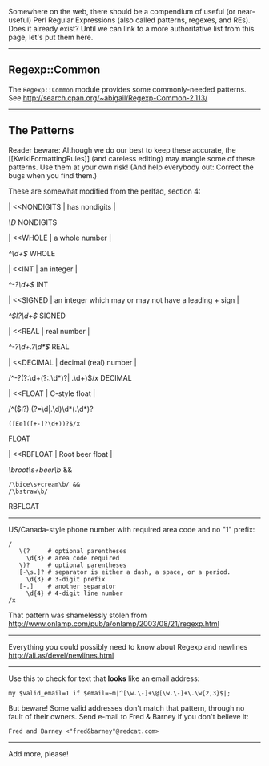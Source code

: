 Somewhere on the web, there should be a compendium of useful (or near-useful) Perl Regular Expressions (also called patterns, regexes, and REs). Does it already exist? Until we can link to a more authoritative list from this page, let's put them here.

---

## Regexp::Common

The `Regexp::Common` module provides some commonly-needed patterns. See http://search.cpan.org/~abigail/Regexp-Common-2.113/

---

## The Patterns

Reader beware: Although we do our best to keep these accurate, the [[KwikiFormattingRules]] (and careless editing) may mangle some of these patterns. Use them at your own risk! (And help everybody out: Correct the bugs when you find them.)

These are somewhat modified from the perlfaq, section 4:

| <<NONDIGITS | has nondigits |

_\D_
NONDIGITS

| <<WHOLE | a whole number |

_^\d+$_
WHOLE

| <<INT | an integer |

_^-?\d+$_
INT

| <<SIGNED | an integer which may or may not have a leading + sign |

_^$l?\d+$_
SIGNED

| <<REAL | real number |

_^-?\d+\.?\d*$_
REAL

| <<DECIMAL | decimal (real) number |

/^-?(?:\d+(?:\.\d*)?|
\.\d+)$/x
DECIMAL

| <<FLOAT | C-style float |

/^($l?) (?=\d|\.\d)\d*(\.\d*)?

    ([Ee]([+-]?\d+))?$/x

FLOAT

| <<RBFLOAT | Root beer float |

_\broot\s+beer\b_ &&

    /\bice\s+cream\b/ &&
    /\bstraw\b/

RBFLOAT

---

US/Canada-style phone number with required area code and no "1" prefix:

    /
       \(?     # optional parentheses
         \d{3} # area code required
       \)?     # optional parentheses
       [-\s.]? # separator is either a dash, a space, or a period.
         \d{3} # 3-digit prefix
       [-.]    # another separator
         \d{4} # 4-digit line number
    /x

That pattern was shamelessly stolen from http://www.onlamp.com/pub/a/onlamp/2003/08/21/regexp.html

---

Everything you could possibly need to know about Regexp and newlines
http://ali.as/devel/newlines.html

---

Use this to check for text that **looks** like an email address:

    my $valid_email=1 if $email=~m|^[\w.\-]+\@[\w.\-]+\.\w{2,3}$|;

But beware! Some valid addresses don't match that pattern, through no fault of their owners. Send e-mail to Fred & Barney if you don't believe it:

    Fred and Barney <"fred&barney"@redcat.com>

---

Add more, please!
